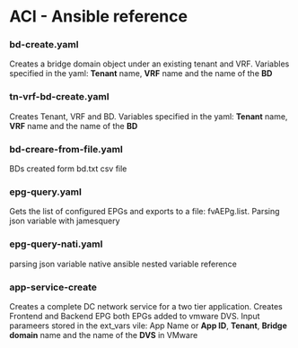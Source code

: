  # ACI - Ansible reference 

### bd-create.yaml
Creates a bridge domain object under an existing tenant and VRF. Variables specified in the yaml: **Tenant** name, **VRF** name and the name of the **BD** 

### tn-vrf-bd-create.yaml
Creates Tenant, VRF and BD. Variables specified in the yaml: **Tenant** name, **VRF** name and the name of the **BD** 

### bd-creare-from-file.yaml
BDs created form bd.txt csv file


### epg-query.yaml
Gets the list of configured EPGs and exports to a file: fvAEPg.list. 
Parsing json variable with jamesquery

### epg-query-nati.yaml
parsing json variable native ansible nested variable reference


### app-service-create
Creates a complete DC network service for a two tier application. Creates Frontend and Backend EPG both EPGs added to vmware DVS. Input parameers stored in the ext_vars vile: App Name or **App ID**, **Tenant**, **Bridge domain** name and the name of the **DVS** in VMware
